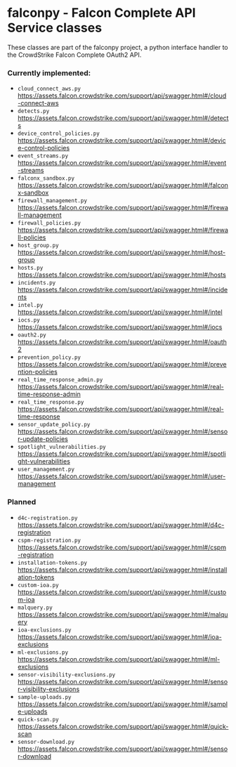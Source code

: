 # falconpy - Falcon Complete API Service classes
These classes are part of the falconpy project, a python interface handler to the CrowdStrike Falcon Complete OAuth2 API.

### Currently implemented:
+ `cloud_connect_aws.py` https://assets.falcon.crowdstrike.com/support/api/swagger.html#/cloud-connect-aws
+ `detects.py` https://assets.falcon.crowdstrike.com/support/api/swagger.html#/detects
+ `device_control_policies.py` https://assets.falcon.crowdstrike.com/support/api/swagger.html#/device-control-policies
+ `event_streams.py` https://assets.falcon.crowdstrike.com/support/api/swagger.html#/event-streams
+ `falconx_sandbox.py` https://assets.falcon.crowdstrike.com/support/api/swagger.html#/falconx-sandbox
+ `firewall_management.py` https://assets.falcon.crowdstrike.com/support/api/swagger.html#/firewall-management
+ `firewall_policies.py` https://assets.falcon.crowdstrike.com/support/api/swagger.html#/firewall-policies
+ `host_group.py` https://assets.falcon.crowdstrike.com/support/api/swagger.html#/host-group
+ `hosts.py` https://assets.falcon.crowdstrike.com/support/api/swagger.html#/hosts
+ `incidents.py` https://assets.falcon.crowdstrike.com/support/api/swagger.html#/incidents
+ `intel.py` https://assets.falcon.crowdstrike.com/support/api/swagger.html#/intel
+ `iocs.py` https://assets.falcon.crowdstrike.com/support/api/swagger.html#/iocs
+ `oauth2.py` https://assets.falcon.crowdstrike.com/support/api/swagger.html#/oauth2
+ `prevention_policy.py` https://assets.falcon.crowdstrike.com/support/api/swagger.html#/prevention-policies
+ `real_time_response_admin.py` https://assets.falcon.crowdstrike.com/support/api/swagger.html#/real-time-response-admin
+ `real_time_response.py` https://assets.falcon.crowdstrike.com/support/api/swagger.html#/real-time-response
+ `sensor_update_policy.py` https://assets.falcon.crowdstrike.com/support/api/swagger.html#/sensor-update-policies
+ `spotlight_vulnerabilities.py` https://assets.falcon.crowdstrike.com/support/api/swagger.html#/spotlight-vulnerabilities
+ `user_management.py` https://assets.falcon.crowdstrike.com/support/api/swagger.html#/user-management

### Planned
+ `d4c-registration.py` https://assets.falcon.crowdstrike.com/support/api/swagger.html#/d4c-registration
+ `cspm-registration.py` https://assets.falcon.crowdstrike.com/support/api/swagger.html#/cspm-registration
+ `installation-tokens.py` https://assets.falcon.crowdstrike.com/support/api/swagger.html#/installation-tokens
+ `custom-ioa.py` https://assets.falcon.crowdstrike.com/support/api/swagger.html#/custom-ioa
+ `malquery.py` https://assets.falcon.crowdstrike.com/support/api/swagger.html#/malquery
+ `ioa-exclusions.py` https://assets.falcon.crowdstrike.com/support/api/swagger.html#/ioa-exclusions
+ `ml-exclusions.py` https://assets.falcon.crowdstrike.com/support/api/swagger.html#/ml-exclusions
+ `sensor-visibility-exclusions.py` https://assets.falcon.crowdstrike.com/support/api/swagger.html#/sensor-visibility-exclusions
+ `sample-uploads.py` https://assets.falcon.crowdstrike.com/support/api/swagger.html#/sample-uploads
+ `quick-scan.py` https://assets.falcon.crowdstrike.com/support/api/swagger.html#/quick-scan
+ `sensor-download.py` https://assets.falcon.crowdstrike.com/support/api/swagger.html#/sensor-download


